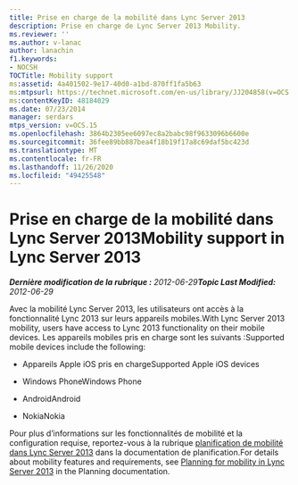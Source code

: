 ```yaml
---
title: Prise en charge de la mobilité dans Lync Server 2013
description: Prise en charge de Lync Server 2013 Mobility.
ms.reviewer: ''
ms.author: v-lanac
author: lanachin
f1.keywords:
- NOCSH
TOCTitle: Mobility support
ms:assetid: 4a401502-9e17-40d0-a1bd-870ff1fa5b63
ms:mtpsurl: https://technet.microsoft.com/en-us/library/JJ204858(v=OCS.15)
ms:contentKeyID: 48184029
ms.date: 07/23/2014
manager: serdars
mtps_version: v=OCS.15
ms.openlocfilehash: 3864b2305ee6097ec8a2babc98f9633096b6600e
ms.sourcegitcommit: 36fee89bb887bea4f18b19f17a8c69daf5bc423d
ms.translationtype: MT
ms.contentlocale: fr-FR
ms.lasthandoff: 11/26/2020
ms.locfileid: "49425548"
---
```

# <a name="mobility-support-in-lync-server-2013"></a><span data-ttu-id="bd844-103">Prise en charge de la mobilité dans Lync Server 2013</span><span class="sxs-lookup"><span data-stu-id="bd844-103">Mobility support in Lync Server 2013</span></span>

<div data-xmlns="http://www.w3.org/1999/xhtml">

<div class="topic" data-xmlns="http://www.w3.org/1999/xhtml" data-msxsl="urn:schemas-microsoft-com:xslt" data-cs="https://msdn.microsoft.com/">

<div data-asp="https://msdn2.microsoft.com/asp">



</div>

<div id="mainSection">

<div id="mainBody"><span data-ttu-id="bd844-104">

<span> </span></span><span class="sxs-lookup"><span data-stu-id="bd844-104">

<span> </span></span></span>

<span data-ttu-id="bd844-105">_**Dernière modification de la rubrique :** 2012-06-29_</span><span class="sxs-lookup"><span data-stu-id="bd844-105">_**Topic Last Modified:** 2012-06-29_</span></span>

<span data-ttu-id="bd844-106">Avec la mobilité Lync Server 2013, les utilisateurs ont accès à la fonctionnalité Lync 2013 sur leurs appareils mobiles.</span><span class="sxs-lookup"><span data-stu-id="bd844-106">With Lync Server 2013 mobility, users have access to Lync 2013 functionality on their mobile devices.</span></span> <span data-ttu-id="bd844-107">Les appareils mobiles pris en charge sont les suivants :</span><span class="sxs-lookup"><span data-stu-id="bd844-107">Supported mobile devices include the following:</span></span>

  - <span data-ttu-id="bd844-108">Appareils Apple iOS pris en charge</span><span class="sxs-lookup"><span data-stu-id="bd844-108">Supported Apple iOS devices</span></span>

  - <span data-ttu-id="bd844-109">Windows Phone</span><span class="sxs-lookup"><span data-stu-id="bd844-109">Windows Phone</span></span>

  - <span data-ttu-id="bd844-110">Android</span><span class="sxs-lookup"><span data-stu-id="bd844-110">Android</span></span>

  - <span data-ttu-id="bd844-111">Nokia</span><span class="sxs-lookup"><span data-stu-id="bd844-111">Nokia</span></span>

<span data-ttu-id="bd844-112">Pour plus d’informations sur les fonctionnalités de mobilité et la configuration requise, reportez-vous à la rubrique [planification de mobilité dans Lync Server 2013](lync-server-2013-planning-for-mobility.md) dans la documentation de planification.</span><span class="sxs-lookup"><span data-stu-id="bd844-112">For details about mobility features and requirements, see [Planning for mobility in Lync Server 2013](lync-server-2013-planning-for-mobility.md) in the Planning documentation.</span></span>

<span data-ttu-id="bd844-113"></div>

<span> </span>

</div>

</div>

</span><span class="sxs-lookup"><span data-stu-id="bd844-113"></div>

<span> </span>

</div>

</div>

</span></span></div>

